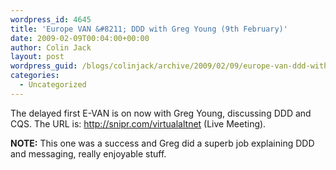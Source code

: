 ```yaml
---
wordpress_id: 4645
title: 'Europe VAN &#8211; DDD with Greg Young (9th February)'
date: 2009-02-09T00:04:00+00:00
author: Colin Jack
layout: post
wordpress_guid: /blogs/colinjack/archive/2009/02/09/europe-van-ddd-with-greg-young.aspx
categories:
  - Uncategorized
---
```

The delayed first E-VAN is on now with Greg Young, discussing DDD and CQS. The URL is: <http://snipr.com/virtualaltnet> (Live Meeting).

**NOTE:** This one was a success and Greg did a superb job explaining DDD and messaging, really enjoyable stuff.